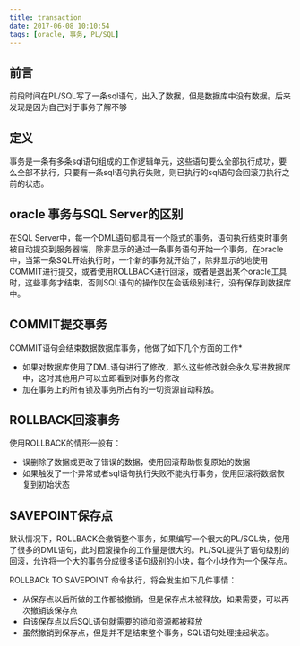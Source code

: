 ```yaml
---
title: transaction
date: 2017-06-08 10:10:54
tags: [oracle, 事务, PL/SQL]
---
```


## 前言
前段时间在PL/SQL写了一条sql语句，出入了数据，但是数据库中没有数据。后来发现是因为自己对于事务了解不够

## 定义
事务是一条有多条sql语句组成的工作逻辑单元，这些语句要么全部执行成功，要么全部不执行，只要有一条sql语句执行失败，则已执行的sql语句会回滚刀执行之前的状态。

## oracle 事务与SQL Server的区别
在SQL Server中，每一个DML语句都具有一个隐式的事务，语句执行结束时事务被自动提交到服务器端，除非显示的通过一条事务语句开始一个事务，在oracle中，当第一条SQL开始执行时，一个新的事务就开始了，除非显示的地使用COMMIT进行提交，或者使用ROLLBACK进行回滚，或者是退出某个oracle工具时，这些事务才结束，否则SQL语句的操作仅在会话级别进行，没有保存到数据库中。

## COMMIT提交事务
COMMIT语句会结束数据数据库事务，他做了如下几个方面的工作*
* 如果对数据库使用了DML语句进行了修改，那么这些修改就会永久写进数据库中，这时其他用户可以立即看到对事务的修改
* 加在事务上的所有锁及事务所占有的一切资源自动释放。


## ROLLBACK回滚事务
使用ROLLBACK的情形一般有：
* 误删除了数据或更改了错误的数据，使用回滚帮助恢复原始的数据
* 如果触发了一个异常或者sql语句执行失败不能执行事务，使用回滚将数据恢复到初始状态

## SAVEPOINT保存点
默认情况下，ROLLBACK会撤销整个事务，如果编写一个很大的PL/SQL块，使用了很多的DML语句，此时回滚操作的工作量是很大的。PL/SQL提供了语句级别的回滚，允许将一个大的事务分成很多语句级别的小块，每个小块作为一个保存点。

ROLLBACk TO SAVEPOINT 命令执行，将会发生如下几件事情：
* 从保存点以后所做的工作都被撤销，但是保存点未被释放，如果需要，可以再次撤销该保存点
* 自该保存点以后SQL语句就需要的锁和资源都被释放
* 虽然撤销到保存点，但是并不是结束整个事务，SQL语句处理挂起状态。

